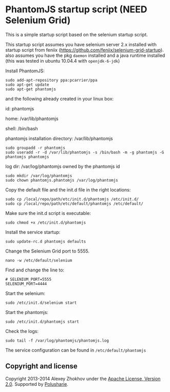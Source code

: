 PhantomJS startup script (NEED Selenium Grid)
======================================================

This is a simple startup script based on the selenium startup script.

This startup script assumes you have selenium server 2.x installed with startup script from feniix (https://github.com/feniix/selenium-grid-startup).
also assumes you have the pkg `daemon` installed and a java runtime installed (this was tested in ubuntu 10.04.4 with `openjdk-6-jdk`)

Install PhantomJS:

	sudo add-apt-repository ppa:pcarrier/ppa
	sudo apt-get update
	sudo apt-get phantomjs

and the following already created in your linux box:

id: phantomjs

home: /var/lib/phantomjs

shell: /bin/bash

phantomjs installation directory: /var/lib/phantomjs

    sudo groupadd -r phantomjs
    sudo useradd -r -d /var/lib/phantomjs -s /bin/bash -m -g phantomjs -G phantomjs phantomjs


log dir: /var/log/phantomjs owned by the phantomjs id

    sudo mkdir /var/log/phantomjs
    sudo chown phantomjs.phantomjs /var/log/phantomjs
    

Copy the default file and the init.d file in the right locations:

    sudo cp /local/repo/path/etc/init.d/phantomjs /etc/init.d/
    sudo cp /local/repo/path/etc/default/phantomjs /etc/default/
    
Make sure the init.d script is executable:

    sudo chmod +x /etc/init.d/phantomjs   

Install the service startup:

    sudo update-rc.d phantomjs defaults
   
Change the Selenium Grid port to 5555.

	nano -w /etc/default/selenium

Find and change the line to:

	# SELENIUM_PORT=5555
	SELENIUM_PORT=4444

Start the selenium:

    sudo /etc/init.d/selenium start

Start the phantomjs:

    sudo /etc/init.d/phantomjs start
    

Check the logs:

    sudo tail -f /var/log/phantomjs/phantomjs.log
    

The service configuration can be found in `/etc/default/phantomjs`

Copyright and license
---------------------

Copyright 2013-2014 Alexey Zhokhov under the [Apache License, Version 2.0](LICENSE). Supported by [Polusharie][polusharie].

[polusharie]: http://www.polusharie.com
